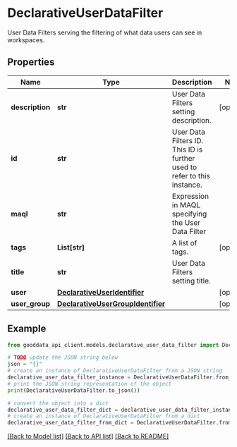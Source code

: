 # DeclarativeUserDataFilter

User Data Filters serving the filtering of what data users can see in workspaces.

## Properties

Name | Type | Description | Notes
------------ | ------------- | ------------- | -------------
**description** | **str** | User Data Filters setting description. | [optional] 
**id** | **str** | User Data Filters ID. This ID is further used to refer to this instance. | 
**maql** | **str** | Expression in MAQL specifying the User Data Filter | 
**tags** | **List[str]** | A list of tags. | [optional] 
**title** | **str** | User Data Filters setting title. | 
**user** | [**DeclarativeUserIdentifier**](DeclarativeUserIdentifier.md) |  | [optional] 
**user_group** | [**DeclarativeUserGroupIdentifier**](DeclarativeUserGroupIdentifier.md) |  | [optional] 

## Example

```python
from gooddata_api_client.models.declarative_user_data_filter import DeclarativeUserDataFilter

# TODO update the JSON string below
json = "{}"
# create an instance of DeclarativeUserDataFilter from a JSON string
declarative_user_data_filter_instance = DeclarativeUserDataFilter.from_json(json)
# print the JSON string representation of the object
print(DeclarativeUserDataFilter.to_json())

# convert the object into a dict
declarative_user_data_filter_dict = declarative_user_data_filter_instance.to_dict()
# create an instance of DeclarativeUserDataFilter from a dict
declarative_user_data_filter_from_dict = DeclarativeUserDataFilter.from_dict(declarative_user_data_filter_dict)
```
[[Back to Model list]](../README.md#documentation-for-models) [[Back to API list]](../README.md#documentation-for-api-endpoints) [[Back to README]](../README.md)


